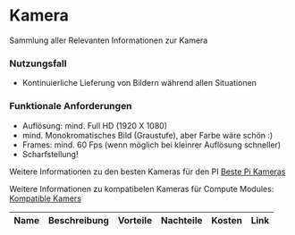 # Kamera
Sammlung aller Relevanten Informationen zur Kamera

### Nutzungsfall
- Kontinuierliche Lieferung von Bildern während allen Situationen

### Funktionale Anforderungen
- Auflösung: mind. Full HD (1920 X 1080)
- mind. Monokromatisches Bild (Graustufe), aber Farbe wäre schön :)
- Frames: mind. 60 Fps (wenn möglich bei kleinrer Auflösung schneller)
- Scharfstellung!



Weitere Informationen zu den besten Kameras für den PI [Beste Pi Kameras](https://wonderfulengineering.com/10-best-cameras-for-raspberry-pi-2/)

Weitere Informationen zu kompatibelen Kameras für Compute Modules: [Kompatible Kamers](https://www.pi-shop.ch/blog/kamera-modul-komp)

| Name | Beschreibung | Vorteile | Nachteile | Kosten | Link | 
| :--: | :----------: | :------: | :-------: | :----: | :--: |